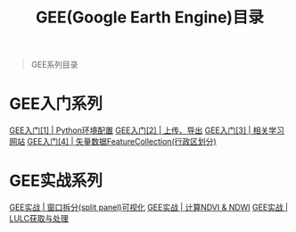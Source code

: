 ﻿---
 title: GEE(Google Earth Engine)目录
 date: 
 updated: 
 categories:
 - GEE
 tags:
 - Google Earth Engine
 - Remote sensing
 top: 100
---
>GEE系列目录
<!--less-->

# GEE入门系列
[GEE入门\[1\] | Python环境配置](/2020/10/23/GEE/GEE入门【1】Python环境配置/)
[GEE入门\[2\] | 上传、导出](/2020/10/27/GEE/GEE入门【2】上传、导出/)
[GEE入门\[3\] | 相关学习网站](/2020/10/27/GEE/GEE入门【3】相关网站/)
[GEE入门\[4\] | 矢量数据FeatureCollection(行政区划分)](/2020/10/27/GEE/GEE入门【4】矢量数据FeatureCollection（行政区划分）/)


# GEE实战系列
[GEE实战 | 窗口拆分(split panel)可视化](/2020/10/27/GEE/GEE实战%20窗口拆分(split%20panel)可视化/)
[GEE实战 | 计算NDVI & NDWI](/2020/10/27/GEE/GEE实战%20计算NDVI&NDWI/)
[GEE实战 | LULC获取与处理](/2020/10/27/GEE/GEE实战%20LULC获取与处理/)
